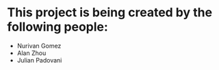 # This project is being created by the following people:
- Nurivan Gomez
- Alan Zhou
- Julian Padovani